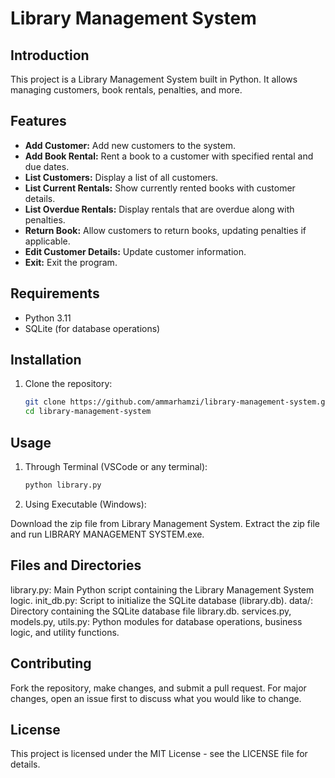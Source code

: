 # Library Management System

## Introduction
This project is a Library Management System built in Python. It allows managing customers, book rentals, penalties, and more.

## Features
- **Add Customer:** Add new customers to the system.
- **Add Book Rental:** Rent a book to a customer with specified rental and due dates.
- **List Customers:** Display a list of all customers.
- **List Current Rentals:** Show currently rented books with customer details.
- **List Overdue Rentals:** Display rentals that are overdue along with penalties.
- **Return Book:** Allow customers to return books, updating penalties if applicable.
- **Edit Customer Details:** Update customer information.
- **Exit:** Exit the program.

## Requirements
- Python 3.11
- SQLite (for database operations)

## Installation
1. Clone the repository:
   ```bash
   git clone https://github.com/ammarhamzi/library-management-system.git
   cd library-management-system

## Usage

1. Through Terminal (VSCode or any terminal):
    ```bash
    python library.py
    
2. Using Executable (Windows):

  Download the zip file from Library Management System.
  Extract the zip file and run LIBRARY MANAGEMENT SYSTEM.exe.
  
## Files and Directories
  
library.py: Main Python script containing the Library Management System logic.
init_db.py: Script to initialize the SQLite database (library.db).
data/: Directory containing the SQLite database file library.db.
services.py, models.py, utils.py: Python modules for database operations, business logic, and utility functions.

## Contributing
Fork the repository, make changes, and submit a pull request.
For major changes, open an issue first to discuss what you would like to change.

## License
This project is licensed under the MIT License - see the LICENSE file for details.









